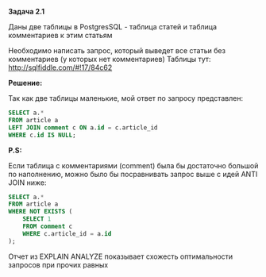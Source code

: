 **Задача 2.1**

Даны две таблицы в PostgresSQL - таблица статей и таблица комментариев к этим статьям

Необходимо написать запрос, который выведет все статьи без комментариев (у которых нет комментариев)
Таблицы тут: http://sqlfiddle.com/#!17/84c62 

**Решение:**

Так как две таблицы маленькие, мой ответ по запросу представлен:
```sql
SELECT a.*
FROM article a
LEFT JOIN comment c ON a.id = c.article_id
WHERE c.id IS NULL;
```
**P.S:**

Если таблица с комментариями (comment) была бы достаточно большой по наполнению, можно было бы посравнивать запрос выше с идей ANTI JOIN ниже:
```sql
SELECT a.*
FROM article a
WHERE NOT EXISTS (
    SELECT 1
    FROM comment c
    WHERE c.article_id = a.id
);
```

Отчет из EXPLAIN ANALYZE показывает схожесть оптимальности запросов при прочих равных
